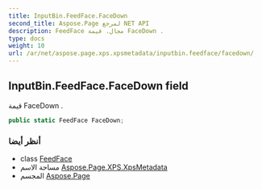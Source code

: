 ```yaml
---
title: InputBin.FeedFace.FaceDown
second_title: Aspose.Page لمرجع NET API
description: FeedFace مجال. قيمة FaceDown .
type: docs
weight: 10
url: /ar/net/aspose.page.xps.xpsmetadata/inputbin.feedface/facedown/
---
```

## InputBin.FeedFace.FaceDown field

قيمة FaceDown .

```csharp
public static FeedFace FaceDown;
```

### أنظر أيضا

* class [FeedFace](../)
* مساحة الاسم [Aspose.Page.XPS.XpsMetadata](../../inputbin.feedface/)
* المجسم [Aspose.Page](../../../)


